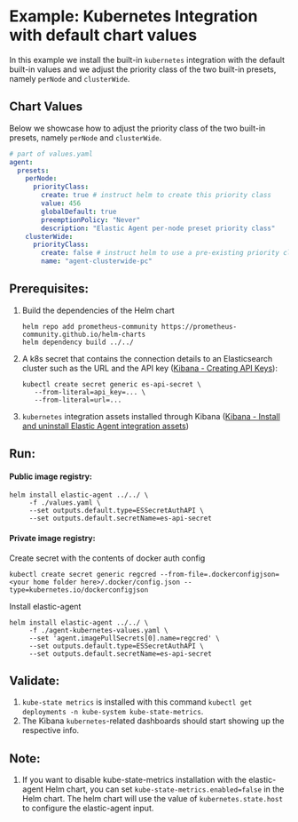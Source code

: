 # Example: Kubernetes Integration with default chart values

In this example we install the built-in `kubernetes` integration with the default built-in values and we adjust the priority class of the two built-in presets, namely `perNode` and `clusterWide`.

## Chart Values

Below we showcase how to adjust the priority class of the two built-in presets, namely `perNode` and `clusterWide`.

```yaml
# part of values.yaml
agent:
  presets:
    perNode:
      priorityClass:
        create: true # instruct helm to create this priority class
        value: 456
        globalDefault: true
        preemptionPolicy: "Never"
        description: "Elastic Agent per-node preset priority class"
    clusterWide:
      priorityClass:
        create: false # instruct helm to use a pre-existing priority class
        name: "agent-clusterwide-pc"
```

## Prerequisites:
1. Build the dependencies of the Helm chart
    ```console
    helm repo add prometheus-community https://prometheus-community.github.io/helm-charts
    helm dependency build ../../
    ```
2. A k8s secret that contains the connection details to an Elasticsearch cluster such as the URL and the API key ([Kibana - Creating API Keys](https://www.elastic.co/guide/en/kibana/current/api-keys.html)):
    ```console
    kubectl create secret generic es-api-secret \
       --from-literal=api_key=... \
       --from-literal=url=...
    ```

3. `kubernetes` integration assets installed through Kibana ([Kibana - Install and uninstall Elastic Agent integration assets](https://www.elastic.co/guide/en/fleet/current/install-uninstall-integration-assets.html))

## Run:

#### Public image registry:
```console
helm install elastic-agent ../../ \
     -f ./values.yaml \
     --set outputs.default.type=ESSecretAuthAPI \
     --set outputs.default.secretName=es-api-secret
```


#### Private image registry:
Create secret with the contents of docker auth config
```
kubectl create secret generic regcred --from-file=.dockerconfigjson=<your home folder here>/.docker/config.json --type=kubernetes.io/dockerconfigjson
```

Install elastic-agent
```console
helm install elastic-agent ../../ \
     -f ./agent-kubernetes-values.yaml \
     --set 'agent.imagePullSecrets[0].name=regcred' \
     --set outputs.default.type=ESSecretAuthAPI \
     --set outputs.default.secretName=es-api-secret
```

## Validate:

1. `kube-state metrics` is installed with this command `kubectl get deployments -n kube-system kube-state-metrics`.
2. The Kibana `kubernetes`-related dashboards should start showing up the respective info.

## Note:

1. If you want to disable kube-state-metrics installation with the elastic-agent Helm chart, you can set `kube-state-metrics.enabled=false` in the Helm chart. The helm chart will use the value of `kubernetes.state.host` to configure the elastic-agent input.

